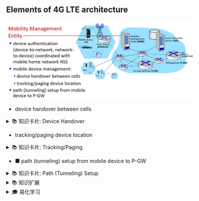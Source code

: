 ## Elements of 4G LTE architecture

![图片_1_1](images_LTE/page_1_img_1.png)

* device handover between cells
<details>
<summary>📚 知识卡片: Device Handover</summary>

**解释**: 设备在蜂窝网络中从一个小区切换到另一个小区的过程，以保持通信连续性。

**示例**: 当你在移动中打电话时，手机会自动从当前基站切换到信号更强的新基站。

**有趣事实**: 设备切换过程中，通话或数据连接通常不会中断，用户体验无缝切换。
</details>

* tracking/paging device location
<details>
<summary>📚 知识卡片: Tracking/Paging</summary>

**解释**: 跟踪和寻呼设备位置的过程，以便在需要时建立连接。

**示例**: 当你收到短信时，网络会通过寻呼消息找到你的设备并建立连接。

**有趣事实**: 跟踪和寻呼机制确保即使在设备空闲时，网络也能快速找到并连接设备。
</details>

* ■ path (tunneling) setup from mobile device to P-GW
<details>
<summary>📚 知识卡片: Path (Tunneling) Setup</summary>

**解释**: 从移动设备到P-GW（分组数据网关）的路径设置，通常通过隧道技术实现。

**示例**: 当你使用手机上网时，数据会通过一条虚拟隧道从手机传输到P-GW。

**有趣事实**: 隧道技术可以确保数据在传输过程中的安全性和完整性。
</details>

<details>
<summary>📚 知识扩展</summary>

4G LTE架构中的关键组件包括eNodeB（演进型Node B）、MME（移动管理实体）、SGW（服务网关）和P-GW（分组数据网关）。eNodeB负责无线通信，MME处理信令和移动性管理，SGW和P-GW则负责数据路由和转发。设备切换、跟踪和寻呼以及路径设置是LTE网络中的核心功能，确保用户在不同小区之间移动时仍能保持高质量的通信体验。
</details>

<details>
<summary>🎓 易化学习</summary>

想象一下，4G LTE网络就像一条高速公路，eNodeB是路边的信号塔，MME是交通指挥中心，SGW和P-GW是收费站。当你开车（使用手机）在高速公路上行驶时，信号塔会不断跟踪你的位置，并在你接近下一个收费站时，自动将你引导到正确的路线上，确保你始终在最快的车道上行驶。这就是设备切换、跟踪和寻呼以及路径设置的基本原理。
</details>
